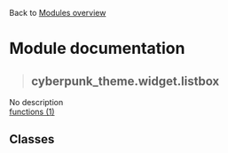 Back to [Modules overview](https://github.com/pyrustic/cyberpunk-theme/blob/master/docs/modules/README.md)
  
# Module documentation
>## cyberpunk\_theme.widget.listbox
No description
<br>
[functions (1)](https://github.com/pyrustic/cyberpunk-theme/blob/master/docs/modules/content/cyberpunk_theme.widget.listbox/functions.md)


## Classes


